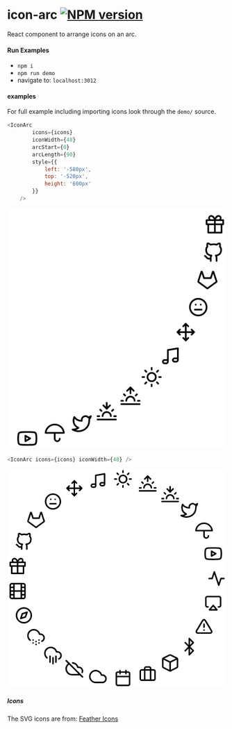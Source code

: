 # icon-arc [![NPM version][npm-image]][npm-url]

React component to arrange icons on an arc.

#### Run Examples

* ```npm i```
* ```npm run demo```
* navigate to: ```localhost:3012```

#### examples

For full example including importing icons look through the ```demo/``` source.

```javascript
<IconArc
        icons={icons}
        iconWidth={48}
        arcStart={0}
        arcLength={90}
        style={{
            left: '-580px',
            top: '-520px',
            height: '600px'
        }}
    />
```
![arc-image]

```javascript
<IconArc icons={icons} iconWidth={48} />
```

![circle-image]

##### Icons

The SVG icons are from: [Feather Icons]

[npm-url]: https://www.npmjs.com/package/icon-arc
[npm-image]: http://img.shields.io/npm/v/react-responsive.svg
[Feather Icons]: https://feathericons.com/
[arc-image]: https://raw.githubusercontent.com/neohed/icon-arc/master/demo/images/arc.jpg
[circle-image]: https://raw.githubusercontent.com/neohed/icon-arc/master/demo/images/circle.jpg
